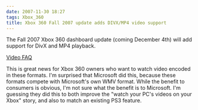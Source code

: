 ```yaml
---
date: 2007-11-30 18:27
tags: Xbox_360
title: Xbox 360 Fall 2007 update adds DIVX/MP4 video support
---
```


The Fall 2007 Xbox 360 dashboard update (coming December 4th) will add support
for DivX and MP4 playback.

[Video FAQ](http://blogs.msdn.com/xboxteam/archive/2007/11/30/december-2007-video-playback-faq.aspx)

This is great news for Xbox 360 owners who want to watch
video encoded in these formats. I'm surprised that Microsoft did this, because
these formats compete with Microsoft's own WMV format. While the benefit to
consumers is obvious, I'm not sure what the benefit is to Microsoft. I'm
guessing they did this to both improve the "watch your PC's videos on your
Xbox" story, and also to match an existing PS3 feature.
